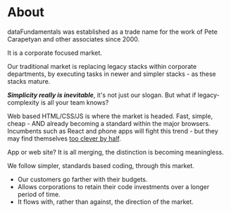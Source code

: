 # About

dataFundamentals was established as a trade name for the work of Pete Carapetyan and other associates since 2000.

It is a corporate focused market.

Our traditional market is replacing legacy stacks within corporate departments, by executing tasks in newer and simpler stacks - as these stacks mature.

_**Simplicity really is inevitable**_, it's not just our slogan. But what if legacy-complexity is all your team knows?

Web based HTML/CSS/JS is where the market is headed. Fast, simple, cheap - AND already becoming a standard within the major browsers. Incumbents such as React and phone apps will fight this trend - but they may find themselves [too clever by half](https://en.wiktionary.org/wiki/too_clever_by_half).

App or web site? It is all merging, the distinction is becoming meaningless.

We follow simpler, standards based coding, through this market.

- Our customers go farther with their budgets.
- Allows corporations to retain their code investments over a longer period of time.
- It flows with, rather than against, the direction of the market.
<!-- Calendly inline widget begin -->
<div class="calendly-inline-widget" data-url="https://calendly.com/datafundamentals?hide_landing_page_details=1" style="min-width:320px;height:630px;"></div>
<script type="text/javascript" src="https://assets.calendly.com/assets/external/widget.js" async></script>
<!-- Calendly inline widget end -->